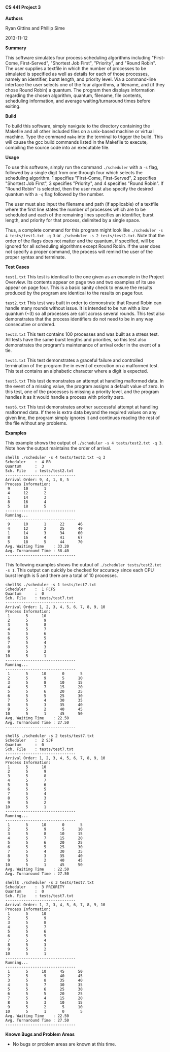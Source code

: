 #### CS 441 Project 3 ####

__Authors__

Ryan Gittins and Phillip Sime

2013-11-12

__Summary__

This software simulates four process scheduling algorithms including "First-Come, First-Served", "Shortest Job First", "Priority", and "Round Robin".  The user supplies a textfile in which the number of processes to be simulated is specified as well as details for each of those processes, namely an identifier, burst length, and priority level.  Via a command-line interface the user selects one of the four algorithms, a filename, and (if they chose Round Robin) a quantum.  The program then displays information regarding the chosen algorithm, quantum, filename, file contents, scheduling information, and average waiting/turnaround times before exiting.

__Build__

To build this software, simply navigate to the directory containing the Makefile and all other included files on a unix-based machine or virtual machine. Type the command `make` into the terminal to trigger the build. This will cause the gcc build commands listed in the Makefile to execute, compiling the source code into an executable file.

__Usage__

To use this software, simply run the command `./scheduler` with a `-s` flag, followed by a single digit from one through four which selects the scheduling algorithm.  1 specifies "First-Come, First-Served", 2 specifies "Shortest Job First", 3 specifies "Priority", and 4 specifies "Round Robin".  If "Round Robin" is selected, then the user must also specify the desired quantum with a `-q` flag followed by the number.

The user must also input the filename and path (if applicable) of a textfile where the first line states the number of processes which are to be scheduled and each of the remaining lines specifies an identifier, burst length, and priority for that process, delimited by a single space.

Thus, a complete command for this program might look like `./scheduler -s 4 tests/test1.txt -q 3` or `./scheduler -s 2 tests/test2.txt`.  Note that the order of the flags does not matter and the quantum, if specified, will be ignored for all scheduling algorithms except Round Robin.  If the user does not specify a proper command, the process will remind the user of the proper syntax and terminate.

__Test Cases__

`test1.txt`  This test is identical to the one given as an example in the Project Overview.  Its contents appear on page two and two examples of its use appear on page four.  This is a basic sanity check to ensure the results produced by the program are identical to the results on page four.

`test2.txt`  This test was built in order to demonstrate that Round Robin can handle many rounds without issue.  It is intended to be run with a low quantum (~3) so all processes are split across several rounds.  This test also demonstrates that the process identifiers do not need to be in any way consecutive or ordered.

`test3.txt`  This test contains 100 processes and was built as a stress test.  All tests have the same burst lengths and priorities, so this test also demonstrates the program's maintenance of arrival order in the event of a tie.

`test4.txt`  This test demonstrates a graceful failure and controlled termination of the program the in event of execution on a malformed test.  This test contains an alphabetic character where a digit is expected.

`test5.txt`  This test demonstrates an attempt at handling malformed data.  In the event of a missing value, the program assigns a default value of zero.  In this test, one of the processes is missing a priority level, and the program handles it as it would handle a process with priority zero.

`test6.txt`  This test demonstrates another successful attempt at handling malformed data.  If there is extra data beyond the required values on any given line, the program simply ignores it and continues reading the rest of the file without any problems.

__Examples__

This example shows the output of `./scheduler -s 4 tests/test2.txt -q 3`.  Note how the output maintains the order of arrival.
````
shell$ ./scheduler -s 4 tests/test2.txt -q 3
Scheduler    :  4 RR
Quantum      :  3
Sch. File    : tests/test2.txt
-------------------------------
Arrival Order: 9, 4, 1, 8, 5
Process Information:
 9      10       1
 4      12       2
 1      14       3
 8      16       4
 5      18       5
-------------------------------
Running...
-------------------------------
 9      10       1      22      46
 4      12       2      25      49
 1      14       3      34      60
 8      16       4      41      67
 5      18       5      44      70
Avg. Waiting Time    : 33.20
Avg. Turnaround Time : 58.40
-------------------------------
````
This following examples shows the output of `./scheduler tests/test2.txt -s 1`.  This output can quickly be checked for accuracy since each CPU burst length is 5 and there are a total of 10 processes.
````
shell3$ ./scheduler -s 1 tests/test7.txt
Scheduler    :  1 FCFS
Quantum      :  0
Sch. File    : tests/test7.txt
-------------------------------
Arrival Order: 1, 2, 3, 4, 5, 6, 7, 8, 9, 10
Process Information: 
 1       5      10
 2       5       9
 3       5       8
 4       5       7
 5       5       6
 6       5       5
 7       5       4
 8       5       3
 9       5       2
10       5       1
-------------------------------
Running...
-------------------------------
 1       5      10       0       5
 2       5       9       5      10
 3       5       8      10      15
 4       5       7      15      20
 5       5       6      20      25
 6       5       5      25      30
 7       5       4      30      35
 8       5       3      35      40
 9       5       2      40      45
10       5       1      45      50
Avg. Waiting Time    : 22.50
Avg. Turnaround Time : 27.50
-------------------------------

````
````
shell$ ./scheduler -s 2 tests/test7.txt
Scheduler    :  2 SJF
Quantum      :  0
Sch. File    : tests/test7.txt
-------------------------------
Arrival Order: 1, 2, 3, 4, 5, 6, 7, 8, 9, 10
Process Information: 
 1       5      10
 2       5       9
 3       5       8
 4       5       7
 5       5       6
 6       5       5
 7       5       4
 8       5       3
 9       5       2
10       5       1
-------------------------------
Running...
-------------------------------
 1       5      10       0       5
 2       5       9       5      10
 3       5       8      10      15
 4       5       7      15      20
 5       5       6      20      25
 6       5       5      25      30
 7       5       4      30      35
 8       5       3      35      40
 9       5       2      40      45
10       5       1      45      50
Avg. Waiting Time    : 22.50
Avg. Turnaround Time : 27.50
````
````
shell$ ./scheduler -s 3 tests/test7.txt
Scheduler    :  3 PRIORITY
Quantum      :  0
Sch. File    : tests/test7.txt
-------------------------------
Arrival Order: 1, 2, 3, 4, 5, 6, 7, 8, 9, 10
Process Information: 
 1       5      10
 2       5       9
 3       5       8
 4       5       7
 5       5       6
 6       5       5
 7       5       4
 8       5       3
 9       5       2
10       5       1
-------------------------------
Running...
-------------------------------
 1       5      10      45      50
 2       5       9      40      45
 3       5       8      35      40
 4       5       7      30      35
 5       5       6      25      30
 6       5       5      20      25
 7       5       4      15      20
 8       5       3      10      15
 9       5       2       5      10
10       5       1       0       5
Avg. Waiting Time    : 22.50
Avg. Turnaround Time : 27.50
-------------------------------
````
__Known Bugs and Problem Areas__
* No bugs or problem areas are known at this time.

